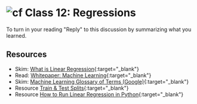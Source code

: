 # ![cf](http://i.imgur.com/7v5ASc8.png) Class 12: Regressions

To turn in your reading "Reply" to this discussion by summarizing what you learned.

## Resources
- Skim: [What is Linear Regression](https://www.statisticssolutions.com/what-is-linear-regression/){:target="_blank"}
- Read: [Whitepaper: Machine Learning](https://www.sas.com/en_us/insights/analytics/machine-learning.html){:target="_blank"}
- Skim: [Machine Learning Glossary of Terms (Google)](https://developers.google.com/machine-learning/glossary/){:target="_blank"}
- Resource [Train & Test Splits](https://towardsdatascience.com/train-test-split-and-cross-validation-in-python-80b61beca4b6){:target="_blank"}
- Resource [How to Run Linear Regression in Python](http://bigdata-madesimple.com/how-to-run-linear-regression-in-python-scikit-learn/){:target="_blank"}
